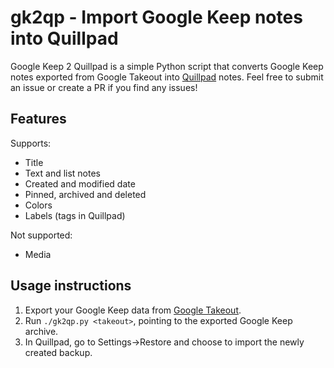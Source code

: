 # gk2qp - Import Google Keep notes into Quillpad

Google Keep 2 Quillpad is a simple Python script that converts Google Keep notes exported from Google Takeout into [Quillpad](https://github.com/quillpad/quillpad) notes.
Feel free to submit an issue or create a PR if you find any issues!

## Features

Supports:
 - Title
 - Text and list notes
 - Created and modified date
 - Pinned, archived and deleted
 - Colors
 - Labels (tags in Quillpad) 

Not supported:
 - Media

## Usage instructions

 1. Export your Google Keep data from [Google Takeout](https://takeout.google.com/).
 2. Run `./gk2qp.py <takeout>`, pointing to the exported Google Keep archive.
 3. In Quillpad, go to Settings->Restore and choose to import the newly created backup.

